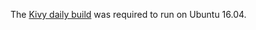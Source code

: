 The [Kivy daily build](https://launchpad.net/~kivy-team/+archive/ubuntu/kivy-daily) was required to run on Ubuntu 16.04.
